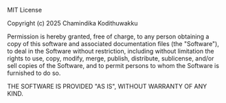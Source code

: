 MIT License

Copyright (c) 2025 Chamindika Kodithuwakku

Permission is hereby granted, free of charge, to any person obtaining a copy of
this software and associated documentation files (the "Software"), to deal in
the Software without restriction, including without limitation the rights to
use, copy, modify, merge, publish, distribute, sublicense, and/or sell copies
of the Software, and to permit persons to whom the Software is furnished to do so.

THE SOFTWARE IS PROVIDED "AS IS", WITHOUT WARRANTY OF ANY KIND.
